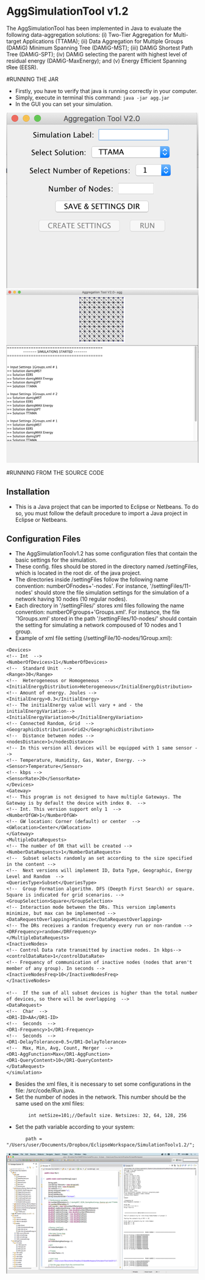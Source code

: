 # AggSimulationTool v1.2
The AggSimulationTool has been implemented in Java to evaluate the following data-aggregation solutions: (i) Two-Tier Aggregation for Multi-target Applications (TTAMA); (ii) Data Aggregation for Multiple Groups (DAMiG) Minimum Spanning Tree (DAMiG-MST); (iii) DAMiG Shortest Path Tree (DAMiG-SPT); (iv) DAMiG selecting the parent with highest level of residual energy (DAMiG-MaxEnergy); and (v) Energy Efficient Spanning tRee (EESR).

#RUNNING THE JAR
- Firstly, you have to verify that java is running correctly in your computer.
- Simply, execute in terminal this command: ```java -jar agg.jar```
- In the GUI you can set your simulation.

![alt tag](https://github.com/AggSimulationTool/v1.2/blob/master/GUI1-ScreenShot.png)
![alt tag](https://github.com/AggSimulationTool/v1.2/blob/master/GUI2-ScreenShot.png)


#RUNNING FROM THE SOURCE CODE
## Installation
- This is a Java project that can be imported to Eclipse or Netbeans. To do so, you must follow the default procedure to import a Java project in Eclipse or Netbeans.

## Configuration Files
- The AggSimulationToolv1.2 has some configuration files that contain the basic settings for the simulation.
- These config. files should be stored in the directory named /settingFiles, which is located in the root dir. of the java project.
- The directories inside /settingFiles follow the following name convention: numberOFnodes+'-nodes'. For instance, '/settingFiles/11-nodes' should store the file simulation settings for the simulation of a network having 10 nodes (10 regular nodes).
- Each directory in '/settingFiles/' stores xml files following the name convention: numberOFgroups+'Groups.xml'. For instance, the file '1Groups.xml' stored in the path '/settingFiles/10-nodes/' should contain the setting for simulating a network compoused of 10 nodes and 1 group.
- Example of xml file setting (/settingFile/10-nodes/1Group.xml):

``` <simulation>
<Devices>
<!-- Int  -->
<NumberOfDevices>11</NumberOfDevices>
<!--  Standard Unit  -->
<Range>30</Range>
<!--  Heterogeneous or Homogeneous  -->
<InitialEnergyDistribution>Heterogeneous</InitialEnergyDistribution>
<!-- Amount of energy. Joules -->
<InitialEnergy>0.3</InitialEnergy>
<!-- The initialEnergy value will vary + and - the initialEnergyVariation-->
<InitialEnergyVariation>0</InitialEnergyVariation>
<!-- Connected Random, Grid  -->
<GeographicDistribution>Grid2</GeographicDistribution>
<!--  Distance between nodes -->
<nodesDistance>1</nodesDistance>
<!-- In this version all devices will be equipped with 1 same sensor -->
<!-- Temperature, Humidity, Gas, Water, Energy. -->
<Sensor>Temperature</Sensor>
<!-- kbps -->
<SensorRate>20</SensorRate>
</Devices>
<Gateway>
<!-- This program is not designed to have multiple Gateways. The Gateway is by default the device with index 0.  -->
<!-- Int. This version support only 1  -->
<NumberOfGW>1</NumberOfGW>
<!-- GW location: Corner (default) or center  -->
<GWlocation>Center</GWlocation>
</Gateway>
<MultipleDataRequests>
<!-- The number of DR that will be created -->
<NumberDataRequests>1</NumberDataRequests>
<!--  Subset selects randomly an set according to the size specified in the content -->
<!--  Next versions will implement ID, Data Type, Geographic, Energy Level and Random  -->
<QueriesType>Subset</QueriesType>
<!--  Group Formation algorithm. DFS (Deepth First Search) or square. Square is indicated for grid scenarios. -->
<GroupSelection>Square</GroupSelection>
<!-- Interaction mode between the DRs. This version implements minimize, but max can be implemented -->
<DataRequestOverlapping>Minimize</DataRequestOverlapping>
<!-- The DRs receives a random frequency every run or non-random -->
<DRFrequency>random</DRFrequency>
</MultipleDataRequests>
<InactiveNodes>
<!-- Control Data rate transmitted by inactive nodes. In kbps-->
<controlDataRate>1</controlDataRate>
<!-- Frequency of communication of inactive nodes (nodes that aren't member of any group). In seconds -->
<InactiveNodesFreq>10</InactiveNodesFreq>
</InactiveNodes>

<!--  If the sum of all subset devices is higher than the total number of devices, so there will be overlapping  -->
<DataRequest>
<!--  Char  -->
<DR1-ID>AA</DR1-ID>
<!--  Seconds  -->
<DR1-Frequency>1</DR1-Frequency>
<!--  Seconds  -->
<DR1-DelayTolerance>0.5</DR1-DelayTolerance>
<!--  Max, Min, Avg, Count, Merger  -->
<DR1-AggFunction>Max</DR1-AggFunction>
<DR1-QueryContent>10</DR1-QueryContent>
</DataRequest>
</simulation>
```
- Besides the xml files, it is necessary to set some configurations in the file: /src/code/Run.java.
- Set the number of nodes in the network. This number should be the same used on the xml files:
```
		int netSize=101;//Default size. Netsizes: 32, 64, 128, 256
```
- Set the path variable according to your system:
 ```
 		path = "/Users/user/Documents/Dropbox/EclipseWorkspace/SimulationToolv1.2/";
```
![alt tag](https://github.com/AggSimulationTool/v1.2/blob/master/AggSimulationTool-ScreenShot.png)
